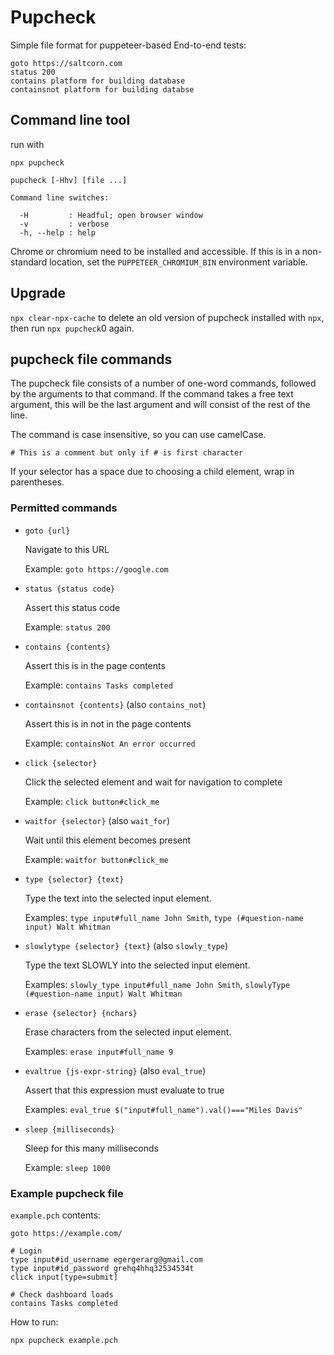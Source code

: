 # Pupcheck

Simple file format for puppeteer-based End-to-end tests:

```
goto https://saltcorn.com
status 200
contains platform for building database
containsnot platform for building databse
```

## Command line tool

run with

`npx pupcheck`

```
pupcheck [-Hhv] [file ...]

Command line switches:

  -H         : Headful; open browser window
  -v         : verbose
  -h, --help : help

```

Chrome or chromium need to be installed and accessible. If this is in a non-standard location, set the
`PUPPETEER_CHROMIUM_BIN` environment variable.

## Upgrade

`npx clear-npx-cache` to delete an old version of pupcheck installed with `npx`, then run `npx pupcheck`0 again.

## pupcheck file commands

The pupcheck file consists of a number of one-word commands, followed by the arguments to that command.
If the command takes a free text argument, this will be the last argument and will consist of the rest of the line.

The command is case insensitive, so you can use camelCase.

`# This is a comment but only if # is first character`

If your selector has a space due to choosing a child element, wrap in parentheses.

### Permitted commands

- `goto {url}`

  Navigate to this URL

  Example: `goto https://google.com`

- `status {status code}`

  Assert this status code

  Example: `status 200`

- `contains {contents}`

  Assert this is in the page contents

  Example: `contains Tasks completed`

- `containsnot {contents}` (also `contains_not`)

  Assert this is in not in the page contents

  Example: `containsNot An error occurred`

- `click {selector}`

  Click the selected element and wait for navigation to complete

  Example: `click button#click_me`

- `waitfor {selector}` (also `wait_for`)

  Wait until this element becomes present

  Example: `waitfor button#click_me`

- `type {selector} {text}`

  Type the text into the selected input element.

  Examples: `type input#full_name John Smith`, `type (#question-name input) Walt Whitman`

- `slowlytype {selector} {text}` (also `slowly_type`)

  Type the text SLOWLY into the selected input element.

  Examples: `slowly_type input#full_name John Smith`, `slowlyType (#question-name input) Walt Whitman`

- `erase {selector} {nchars}`

  Erase characters from the selected input element.

  Examples: `erase input#full_name 9`

- `evaltrue {js-expr-string}` (also `eval_true`)

  Assert that this expression must evaluate to true

  Examples: `eval_true $("input#full_name").val()==="Miles Davis"`

- `sleep {milliseconds}`

  Sleep for this many milliseconds

  Example: `sleep 1000`

### Example pupcheck file

`example.pch` contents:

```
goto https://example.com/

# Login
type input#id_username egergerarg@gmail.com
type input#id_password grehq4hhq32534534t
click input[type=submit]

# Check dashboard loads
contains Tasks completed
```

How to run:

`npx pupcheck example.pch`
